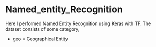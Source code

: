 # Named_entity_Recognition

Here I performed Named Entity Recognition using Keras with TF. The dataset consists of some category,     
+ geo = Geographical Entity
